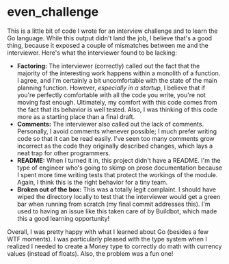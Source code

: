 # even_challenge

This is a little bit of code I wrote for an interview challenge and to learn the Go language. While this output didn't land the job, I believe that's a good thing, because it exposed a couple of mismatches between me and the interviewer. Here's what the interviewer found to be lacking:

- **Factoring:** The interviewer (correctly) called out the fact that the majority of the interesting work happens within a monolith of a function. I agree, and I'm certainly a bit uncomfortable with the state of the main planning function. However, *especially in a startup*, I believe that if you're perfectly comfortable with all the code you write, you're not moving fast enough. Ultimately, my comfort with this code comes from the fact that its behavior is well tested. Also, I was thinking of this code more as a starting place than a final draft.
- **Comments:** The interviewer also called out the lack of comments. Personally, I avoid comments whenever possible; I much prefer writing code so that it can be read easily. I've seen too many comments grow incorrect as the code they originally described changes, which lays a neat trap for other programmers.
- **README:** When I turned it in, this project didn't have a README. I'm the type of engineer who's going to skimp on prose documentation because I spent more time writing tests that protect the workings of the module. Again, I think this is the right behavior for a tiny team. 
- **Broken out of the box:** This was a totally legit complaint. I should have wiped the directory locally to test that the interviewer would get a green bar when running from scratch (my final commit addresses this). I'm used to having an issue like this taken care of by Buildbot, which made this a good learning opportunity!

Overall, I was pretty happy with what I learned about Go (besides a few WTF moments). I was particularly pleased with the type system when I realized I needed to create a Money type to correctly do math with currency values (instead of floats). Also, the problem was a fun one!
